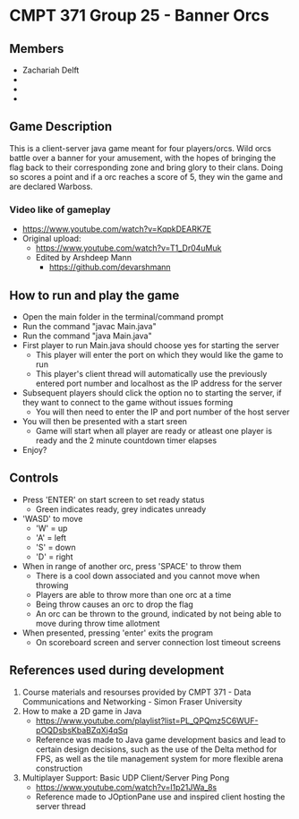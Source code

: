 # CMPT 371 Group 25 - Banner Orcs

## Members
* Zachariah Delft
* 
* 
* 
  
## Game Description

This is a client-server java game meant for four players/orcs. Wild orcs battle over a banner for your amusement, with the hopes of bringing the flag back to their corresponding zone and bring glory to their clans. Doing so scores a point and if a orc reaches a score of 5, they win the game and are declared Warboss.

### Video like of gameplay
* https://www.youtube.com/watch?v=KqpkDEARK7E
* Original upload:
  * https://www.youtube.com/watch?v=T1_Dr04uMuk
  * Edited by Arshdeep Mann
    * https://github.com/devarshmann

## How to run and play the game

* Open the main folder in the terminal/command prompt
* Run the command "javac Main.java"
* Run the command "java Main.java"
* First player to run Main.java should choose yes for starting the server
  * This player will enter the port on which they would like the game to run
  * This player's client thread will automatically use the previously entered port number and localhost as the IP address for the server
* Subsequent players should click the option no to starting the server, if they want to connect to the game without issues forming
  * You will then need to enter the IP and port number of the host server
* You will then be presented with a start sreen
  * Game will start when all player are ready or atleast one player is ready and the 2 minute countdown timer elapses
* Enjoy?

## Controls

* Press 'ENTER' on start screen to set ready status
  * Green indicates ready, grey indicates unready
* 'WASD' to move
  * 'W' = up
  * 'A' = left
  * 'S' = down
  * 'D' = right
* When in range of another orc, press 'SPACE' to throw them
  * There is a cool down associated and you cannot move when throwing
  * Players are able to throw more than one orc at a time
  * Being throw causes an orc to drop the flag
  * An orc can be thrown to the ground, indicated by not being able to move during throw time allotment
* When presented, pressing 'enter' exits the program
  * On scoreboard screen and server connection lost timeout screens

## References used during development

1. Course materials and resourses provided by CMPT 371 - Data Communications and Networking - Simon Fraser University
2. How to make a 2D game in Java
   * https://www.youtube.com/playlist?list=PL_QPQmz5C6WUF-pOQDsbsKbaBZqXj4qSq
   * Reference was made to Java game development basics and lead to certain design decisions, such as the use of the Delta method for FPS, as well as the tile management system for more flexible arena construction
3. Multiplayer Support: Basic UDP Client/Server Ping Pong
   * https://www.youtube.com/watch?v=l1p21JWa_8s
   * Reference made to JOptionPane use and inspired client hosting the server thread

##
